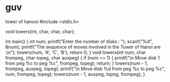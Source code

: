 # guv
tower of hanooi
#include <stdio.h>
 
void towers(int, char, char, char);
 
int main()
{
    int num;
    printf("Enter the number of disks : ");
    scanf("%d", &num);
    printf("The sequence of moves involved in the Tower of Hanoi are :\n");
    towers(num, 'A', 'C', 'B');
    return 0;
}
void towers(int num, char frompeg, char topeg, char auxpeg)
{
    if (num == 1)
    {
        printf("\n Move disk 1 from peg %c to peg %c", frompeg, topeg);
        return;
    }
    towers(num - 1, frompeg, auxpeg, topeg);
    printf("\n Move disk %d from peg %c to peg %c", num, frompeg, topeg);
    towers(num - 1, auxpeg, topeg, frompeg);
}
